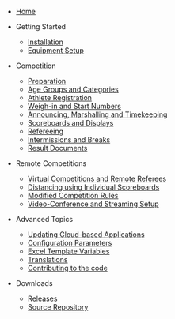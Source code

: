 * [Home](index)
* Getting Started

  *	[Installation](InstallationOverview)
  *	[Equipment Setup](EquipmentSetup)

* Competition

  *	[Preparation](Preparation)
  *	[Age Groups and Categories](Categories)
  *	[Athlete Registration](Registration)
  *	[Weigh-in and Start Numbers](WeighIn)
  *	[Announcing, Marshalling and Timekeeping](Announcing)
  *	[Scoreboards and Displays](Displays)
  *	[Refereeing](Refereeing)
  *	[Intermissions and Breaks](Breaks)
  *	[Result Documents](Documents)

* Remote Competitions

  *	[Virtual Competitions and Remote Referees](Virtual)
  *	[Distancing using Individual Scoreboards](Distancing)
  *	[Modified Competition Rules](ModifiedRules)
  *	[Video-Conference and Streaming Setup](ZoomOBS)
* Advanced Topics
  *	[Updating Cloud-based Applications](UpdatingCloudApplications)
  *	[Configuration Parameters](Configuration)
  *	[Excel Template Variables](TemplateVariables)
  *	[Translations](Translation)
  *	[Contributing to the code](Gitpod)
  
* Downloads

  *	[Releases](https://github.com/jflamy/owlcms4/releases)
  *	[Source Repository](https://github.com/jflamy/owlcms4)

